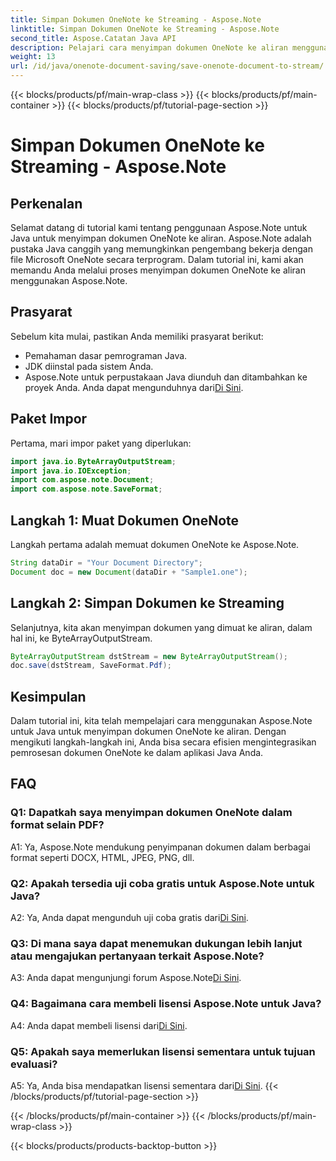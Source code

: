 ```yaml
---
title: Simpan Dokumen OneNote ke Streaming - Aspose.Note
linktitle: Simpan Dokumen OneNote ke Streaming - Aspose.Note
second_title: Aspose.Catatan Java API
description: Pelajari cara menyimpan dokumen OneNote ke aliran menggunakan Aspose.Note untuk Java. Ikuti tutorial langkah demi langkah kami untuk integrasi yang efisien ke dalam aplikasi Java Anda.
weight: 13
url: /id/java/onenote-document-saving/save-onenote-document-to-stream/
---
```


{{< blocks/products/pf/main-wrap-class >}}
{{< blocks/products/pf/main-container >}}
{{< blocks/products/pf/tutorial-page-section >}}

# Simpan Dokumen OneNote ke Streaming - Aspose.Note

## Perkenalan

Selamat datang di tutorial kami tentang penggunaan Aspose.Note untuk Java untuk menyimpan dokumen OneNote ke aliran. Aspose.Note adalah pustaka Java canggih yang memungkinkan pengembang bekerja dengan file Microsoft OneNote secara terprogram. Dalam tutorial ini, kami akan memandu Anda melalui proses menyimpan dokumen OneNote ke aliran menggunakan Aspose.Note.

## Prasyarat

Sebelum kita mulai, pastikan Anda memiliki prasyarat berikut:

- Pemahaman dasar pemrograman Java.
- JDK diinstal pada sistem Anda.
-  Aspose.Note untuk perpustakaan Java diunduh dan ditambahkan ke proyek Anda. Anda dapat mengunduhnya dari[Di Sini](https://releases.aspose.com/note/java/).

## Paket Impor

Pertama, mari impor paket yang diperlukan:

```java
import java.io.ByteArrayOutputStream;
import java.io.IOException;
import com.aspose.note.Document;
import com.aspose.note.SaveFormat;
```

## Langkah 1: Muat Dokumen OneNote

Langkah pertama adalah memuat dokumen OneNote ke Aspose.Note.

```java
String dataDir = "Your Document Directory";
Document doc = new Document(dataDir + "Sample1.one");
```

## Langkah 2: Simpan Dokumen ke Streaming

Selanjutnya, kita akan menyimpan dokumen yang dimuat ke aliran, dalam hal ini, ke ByteArrayOutputStream.

```java
ByteArrayOutputStream dstStream = new ByteArrayOutputStream();
doc.save(dstStream, SaveFormat.Pdf);
```

## Kesimpulan

Dalam tutorial ini, kita telah mempelajari cara menggunakan Aspose.Note untuk Java untuk menyimpan dokumen OneNote ke aliran. Dengan mengikuti langkah-langkah ini, Anda bisa secara efisien mengintegrasikan pemrosesan dokumen OneNote ke dalam aplikasi Java Anda.

## FAQ

### Q1: Dapatkah saya menyimpan dokumen OneNote dalam format selain PDF?

A1: Ya, Aspose.Note mendukung penyimpanan dokumen dalam berbagai format seperti DOCX, HTML, JPEG, PNG, dll. 

### Q2: Apakah tersedia uji coba gratis untuk Aspose.Note untuk Java?

 A2: Ya, Anda dapat mengunduh uji coba gratis dari[Di Sini](https://releases.aspose.com/).

### Q3: Di mana saya dapat menemukan dukungan lebih lanjut atau mengajukan pertanyaan terkait Aspose.Note?

 A3: Anda dapat mengunjungi forum Aspose.Note[Di Sini](https://forum.aspose.com/c/note/28).

### Q4: Bagaimana cara membeli lisensi Aspose.Note untuk Java?

 A4: Anda dapat membeli lisensi dari[Di Sini](https://purchase.aspose.com/buy).

### Q5: Apakah saya memerlukan lisensi sementara untuk tujuan evaluasi?

 A5: Ya, Anda bisa mendapatkan lisensi sementara dari[Di Sini](https://purchase.aspose.com/temporary-license/).
{{< /blocks/products/pf/tutorial-page-section >}}

{{< /blocks/products/pf/main-container >}}
{{< /blocks/products/pf/main-wrap-class >}}

{{< blocks/products/products-backtop-button >}}
